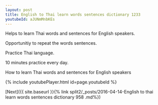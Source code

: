 ```yaml
---
layout: post
title: English to Thai learn words sentences dictionary 1233 
youtubeId: aJUNmMnbKEs
---
```

 
 
Helps to learn Thai words and sentences for English speakers.

Opportunitiy to repeat the words sentences. 

Practice Thai language. 
 
10 minutes practice every day. 
 
How to learn Thai words and sentences for English speakers 
 
{% include youtubePlayer.html id=page.youtubeId %}
 
 
[Next]({{ site.baseurl }}{% link  split2/_posts/2016-04-14-English to thai learn words sentences dictionary 958 .md%})
 
